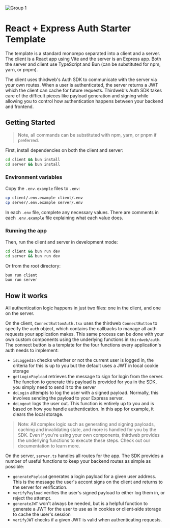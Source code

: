 ![Group 1](https://github.com/thirdweb-example/thirdweb-auth-express/assets/17715009/06383e68-9c65-4265-8505-e88e573443f9)
# React + Express Auth Starter Template

The template is a standard monorepo separated into a client and a server. The client is a React app using Vite and the server is an Express app. Both the server and client use TypeScript and Bun (can be substituted for npm, yarn, or pnpm).

The client uses thirdweb's Auth SDK to communicate with the server via your own routes. When a user is authenticated, the server returns a JWT which the client can cache for future requests. Thirdweb's Auth SDK takes care of the difficult pieces like payload generation and signing while allowing you to control how authentication happens between your backend and frontend.

## Getting Started

> Note, all commands can be substituted with npm, yarn, or pnpm if preferred.

First, install dependencies on both the client and server:

```bash
cd client && bun install
cd server && bun install
```

### Environment variables

Copy the `.env.example` files to `.env`:

```bash
cp client/.env.example client/.env
cp server/.env.example server/.env
```

In each `.env` file, complete any necessary values. There are comments in each `.env.example` file explaining what each value does.

### Running the app

Then, run the client and server in development mode:

```bash
cd client && bun run dev
cd server && bun run dev
```

Or from the root directory:

```bash
bun run client
bun run server
```

## How it works

All authentication logic happens in just two files: one in the client, and one on the server.

On the client, `ConnectButtonAuth.tsx` uses the thirdweb `ConnectButton` to specify the `auth` object, which contains the callbacks to manage all auth requests your application makes. This same process can be done with your own custom components using the underlying functions in `thirdweb/auth`. The connect button is a template for the four functions every application's auth needs to implement:

-   `isLoggedIn` checks whether or not the current user is logged in, the criteria for this is up to you but the default uses a JWT in local cookie storage
-   `getLoginPayload` retrieves the message to sign for login from the server. The function to generate this payload is provided for you in the SDK, you simply need to send it to the server
-   `doLogin` attempts to log the user with a signed payload. Normally, this involves sending the payload to your Express server.
-   `doLogout` logs the user out. This function is entirely up to you and is based on how you handle authentication. In this app for example, it clears the local storage.

> Note: All complex logic such as generating and signing payloads, caching and invalidating state, and more is handled for you by the SDK. Even if you're using your own components, thirdweb provides the underlying functions to execute these steps. Check out our documentation to learn more.

On the server, `server.ts` handles all routes for the app. The SDK provides a number of useful functions to keep your backend routes as simple as possible:

-   `generatePayload` generates a login payload for a given user address. This is the message the user's accont signs on the client and returns to the server for verification.
-   `verifyPayload` verifies the user's signed payload to either log them in, or reject the attempt.
-   `generateJWT` won't always be needed, but is a helpful function to generate a JWT for the user to use as in cookies or client-side storage to cache the user's session
-   `verifyJWT` checks if a given JWT is valid when authenticating requests.

